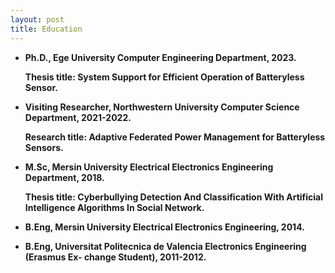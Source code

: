 ```yaml
---
layout: post
title: Education
---
```


 <ul>
  <li><Strong>Ph.D.<Strong>, Ege University Computer Engineering Department, 2023.
<p><Strong>Thesis title:</Strong> System Support for Efficient Operation of Batteryless Sensor.</p></li>
  <li><Strong>Visiting Researcher<Strong>, Northwestern University Computer Science Department, 2021-2022.
<p><Strong>Research title:</Strong> Adaptive Federated Power Management for Batteryless Sensors.</p></li>
  <li><Strong>M.Sc<Strong>, Mersin University Electrical Electronics Engineering Department, 2018.
<p><Strong>Thesis title:</Strong>  Cyberbullying Detection And Classification With Artificial Intelligence Algorithms
In Social Network.</p></li>
<p><li><Strong>B.Eng<Strong>, Mersin University Electrical Electronics Engineering, 2014.<p></li>
<p><li><Strong>B.Eng<Strong>,  Universitat Politecnica de Valencia Electronics Engineering (Erasmus Ex-
change Student), 2011-2012.<p></li>
</ul>